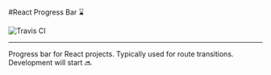 #React Progress Bar :hourglass:

![Travis CI](https://travis-ci.org/KarandikarMihir/react-progress-bar.svg?branch=master "Logo Title Text 1")
___
Progress bar for React projects. Typically used for route transitions.
Development will start :soon:
